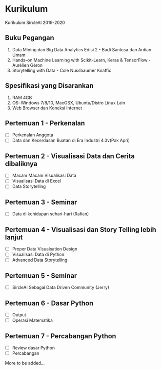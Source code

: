 # Kurikulum
Kurikulum SircleAI 2019-2020

## Buku Pegangan
1. Data Mining dan Big Data Analytics Edisi 2 - Budi Santosa dan Ardian Umam
2. Hands-on Machine Learning with Scikit-Learn, Keras & TensorFlow - Aurélien Géron
3. Storytelling with Data - Cole Nussbaumer Knaffic

## Spesifikasi yang Disarankan
1. RAM 4GB
2. OS: Windows 7/8/10, MacOSX, Ubuntu/Distro Linux Lain
3. Web Browser dan Koneksi Internet

## Pertemuan 1 - Perkenalan
- [ ] Perkenalan Anggota
- [ ] Data dan Kecerdasan Buatan di Era Industri 4.0v(Pak Apri)

## Pertemuan 2 - Visualisasi Data dan Cerita dibaliknya
- [ ] Macam Macam Visualisasi Data
- [ ] Visualisasi Data di Excel
- [ ] Data Storytelling

## Pertemuan 3 - Seminar
- [ ] Data di kehidupan sehari-hari (Rafian)

## Pertemuan 4 - Visualisasi dan Story Telling lebih lanjut
- [ ] Proper Data Visualsation Design
- [ ] Visualisasi Data di Python
- [ ] Advanced Data Storytelling

## Pertemuan 5 - Seminar
- [ ] SircleAI Sebagai Data Driven Community (Jerry)

## Pertemuan 6 - Dasar Python
- [ ] Output
- [ ] Operasi Matematika

## Pertemuan 7 - Percabangan Python
- [ ] Review dasar Python
- [ ] Percabangan

More to be added...
